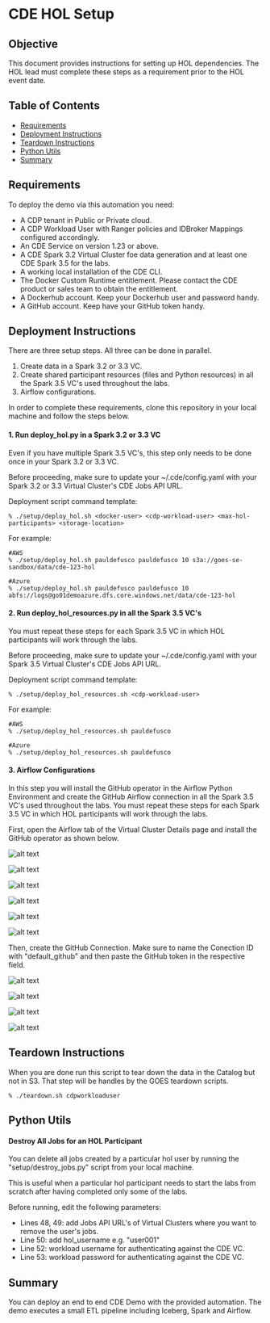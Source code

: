 # CDE HOL Setup

## Objective

This document provides instructions for setting up HOL dependencies. The HOL lead must complete these steps as a requirement prior to the HOL event date.


## Table of Contents

* [Requirements](https://github.com/pdefusco/CDE_123_HOL/tree/main/setup#requirements)
* [Deployment Instructions](https://github.com/pdefusco/CDE_123_HOL/tree/main/setup#deployment-instructions)
* [Teardown Instructions](https://github.com/pdefusco/CDE_123_HOL/tree/main/setup#teardown-instructions)
* [Python Utils](https://github.com/pdefusco/CDE_123_HOL/tree/main/setup#python-utils)
* [Summary](https://github.com/pdefusco/CDE_123_HOL/tree/main/setup#summary)


## Requirements

To deploy the demo via this automation you need:

* A CDP tenant in Public or Private cloud.
* A CDP Workload User with Ranger policies and IDBroker Mappings configured accordingly.
* An CDE Service on version 1.23 or above.
* A CDE Spark 3.2 Virtual Cluster foe data generation and at least one CDE Spark 3.5 for the labs.
* A working local installation of the CDE CLI.
* The Docker Custom Runtime entitlement. Please contact the CDE product or sales team to obtain the entitlement.
* A Dockerhub account. Keep your Dockerhub user and password handy.
* A GitHub account. Keep have your GitHub token handy.


## Deployment Instructions

There are three setup steps. All three can be done in parallel.

1. Create data in a Spark 3.2 or 3.3 VC.
2. Create shared participant resources (files and Python resources) in all the Spark 3.5 VC's used throughout the labs.
3. Airflow configurations.

In order to complete these requirements, clone this repository in your local machine and follow the steps below.

#### 1. Run deploy_hol.py in a Spark 3.2 or 3.3 VC

Even if you have multiple Spark 3.5 VC's, this step only needs to be done once in your Spark 3.2 or 3.3 VC.

Before proceeding, make sure to update your ~/.cde/config.yaml with your Spark 3.2 or 3.3 Virtual Cluster's CDE Jobs API URL.

Deployment script command template:

```
% ./setup/deploy_hol.sh <docker-user> <cdp-workload-user> <max-hol-participants> <storage-location>
```

For example:

```
#AWS
% ./setup/deploy_hol.sh pauldefusco pauldefusco 10 s3a://goes-se-sandbox/data/cde-123-hol
```

```
#Azure
% ./setup/deploy_hol.sh pauldefusco pauldefusco 10 abfs://logs@go01demoazure.dfs.core.windows.net/data/cde-123-hol
```

#### 2. Run deploy_hol_resources.py in all the Spark 3.5 VC's

You must repeat these steps for each Spark 3.5 VC in which HOL participants will work through the labs.

Before proceeding, make sure to update your ~/.cde/config.yaml with your Spark 3.5 Virtual Cluster's CDE Jobs API URL.

Deployment script command template:

```
% ./setup/deploy_hol_resources.sh <cdp-workload-user>
```

For example:

```
#AWS
% ./setup/deploy_hol_resources.sh pauldefusco
```

```
#Azure
% ./setup/deploy_hol_resources.sh pauldefusco
```

#### 3. Airflow Configurations

In this step you will install the GitHub operator in the Airflow Python Environment and create the GitHub Airflow connection in all the Spark 3.5 VC's used throughout the labs. You must repeat these steps for each Spark 3.5 VC in which HOL participants will work through the labs.

First, open the Airflow tab of the Virtual Cluster Details page and install the GitHub operator as shown below.

![alt text](../img/airflow-pyenv-view.png)

![alt text](../img/validate-configs.png)

![alt text](../img/build-pyenv.png)

![alt text](../img/building-pyenv.png)

![alt text](../img/activate-pyenv.png)

![alt text](../img/pyenv-built.png)

Then, create the GitHub Connection. Make sure to name the Conection ID with "default_github" and then paste the GitHub token in the respective field.

![alt text](../img/airflow-ui.png)

![alt text](../img/airflow-connection-1.png)

![alt text](../img/airflow-connection-2.png)

![alt text](../img/airflow-connection-3.png)


## Teardown Instructions

When you are done run this script to tear down the data in the Catalog but not in S3. That step will be handles by the GOES teardown scripts.

```
% ./teardown.sh cdpworkloaduser
```

## Python Utils

#### Destroy All Jobs for an HOL Participant

You can delete all jobs created by a particular hol user by running the "setup/destroy_jobs.py" script from your local machine.

This is useful when a particular hol participant needs to start the labs from scratch after having completed only some of the labs.

Before running, edit the following parameters:

* Lines 48, 49: add Jobs API URL's of Virtual Clusters where you want to remove the user's jobs.
* Line 50: add hol_username e.g. "user001"
* Line 52: workload username for authenticating against the CDE VC.
* Line 53: workload password for authenticating against the CDE VC.

## Summary

You can deploy an end to end CDE Demo with the provided automation. The demo executes a small ETL pipeline including Iceberg, Spark and Airflow.
